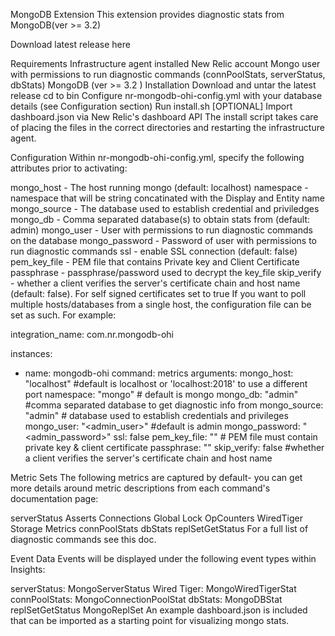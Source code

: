 MongoDB Extension
This extension provides diagnostic stats from MongoDB(ver >= 3.2)

Download latest release here

Requirements
Infrastructure agent installed
New Relic account
Mongo user with permissions to run diagnostic commands (connPoolStats, serverStatus, dbStats)
MongoDB (ver >= 3.2 )
Installation
Download and untar the latest release
cd to bin
Configure nr-mongodb-ohi-config.yml with your database details (see Configuration section)
Run install.sh
[OPTIONAL] Import dashboard.json via New Relic's dashboard API
The install script takes care of placing the files in the correct directories and restarting the infrastructure agent.

Configuration
Within nr-mongodb-ohi-config.yml, specify the following attributes prior to activating:

mongo_host - The host running mongo (default: localhost)
namespace - namespace that will be string concatinated with the Display and Entity name
mongo_source - The database used to establish credential and priviledges
mongo_db - Comma separated database(s) to obtain stats from (default: admin)
mongo_user - User with permissions to run diagnostic commands on the database
mongo_password - Password of user with permissions to run diagnostic commands
ssl - enable SSL connection (default: false)
pem_key_file - PEM file that contains Private key and Client Certificate
passphrase - passphrase/password used to decrypt the key_file
skip_verify - whether a client verifies the server's certificate chain and host name (default: false). For self signed certificates set to true
If you want to poll multiple hosts/databases from a single host, the configuration file can be set as such. For example:

integration_name: com.nr.mongodb-ohi

instances:
  - name: mongodb-ohi
    command: metrics
    arguments:
      mongo_host: "localhost" #default is localhost or  'localhost:2018' to use a different port
      namespace: "mongo" # default is mongo
      mongo_db: "admin" #comma separated database to get diagnostic info from
      mongo_source: "admin" # database used to establish credentials and privileges
      mongo_user: "<admin_user>" #default is admin
      mongo_password: "<admin_password>"
      ssl: false
      pem_key_file: "<key file>" # PEM file must contain private key & client certificate
      passphrase: "<passphrase>"
      skip_verify: false #whether a client verifies the server's certificate chain and host name

Metric Sets
The following metrics are captured by default- you can get more details around metric descriptions from each command's documentation page:

serverStatus
Asserts
Connections
Global Lock
OpCounters
WiredTiger Storage
Metrics
connPoolStats
dbStats
replSetGetStatus
For a full list of diagnostic commands see this doc.

Event Data
Events will be displayed under the following event types within Insights:

serverStatus: MongoServerStatus
Wired Tiger: MongoWiredTigerStat
connPoolStats: MongoConnectionPoolStat
dbStats: MongoDBStat
replSetGetStatus MongoReplSet
An example dashboard.json is included that can be imported as a starting point for visualizing mongo stats.
